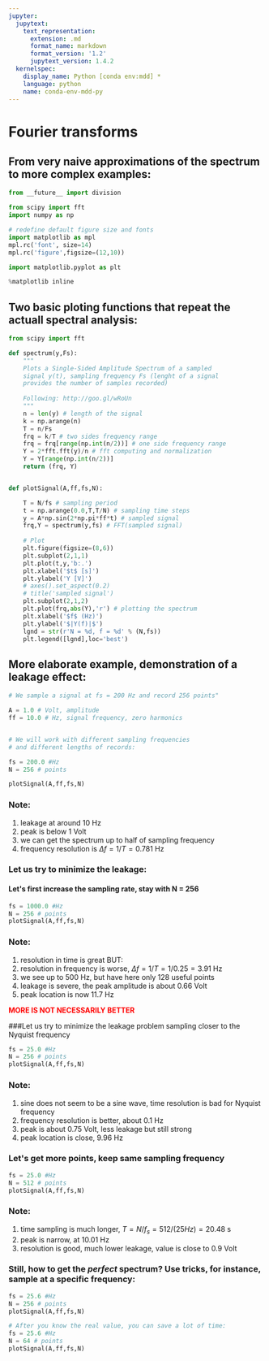 ```yaml
---
jupyter:
  jupytext:
    text_representation:
      extension: .md
      format_name: markdown
      format_version: '1.2'
      jupytext_version: 1.4.2
  kernelspec:
    display_name: Python [conda env:mdd] *
    language: python
    name: conda-env-mdd-py
---
```


# Fourier transforms 

## From very naive approximations of the spectrum to more complex examples:


```python jupyter={"outputs_hidden": false}
from __future__ import division

from scipy import fft
import numpy as np

# redefine default figure size and fonts
import matplotlib as mpl
mpl.rc('font', size=14)
mpl.rc('figure',figsize=(12,10))

import matplotlib.pyplot as plt

%matplotlib inline
```

## Two basic ploting functions that repeat the actuall spectral analysis:

```python jupyter={"outputs_hidden": false}
from scipy import fft

def spectrum(y,Fs):
    """
    Plots a Single-Sided Amplitude Spectrum of a sampled
    signal y(t), sampling frequency Fs (lenght of a signal 
    provides the number of samples recorded)
    
    Following: http://goo.gl/wRoUn
    """
    n = len(y) # length of the signal
    k = np.arange(n)
    T = n/Fs
    frq = k/T # two sides frequency range
    frq = frq[range(np.int(n/2))] # one side frequency range
    Y = 2*fft.fft(y)/n # fft computing and normalization
    Y = Y[range(np.int(n/2))]
    return (frq, Y)


def plotSignal(A,ff,fs,N):

    T = N/fs # sampling period
    t = np.arange(0.0,T,T/N) # sampling time steps
    y = A*np.sin(2*np.pi*ff*t) # sampled signal
    frq,Y = spectrum(y,fs) # FFT(sampled signal)
    
    # Plot
    plt.figure(figsize=(8,6))
    plt.subplot(2,1,1)
    plt.plot(t,y,'b:.')
    plt.xlabel('$t$ [s]')
    plt.ylabel('Y [V]')
    # axes().set_aspect(0.2)
    # title('sampled signal')
    plt.subplot(2,1,2)
    plt.plot(frq,abs(Y),'r') # plotting the spectrum
    plt.xlabel('$f$ (Hz)')
    plt.ylabel('$|Y(f)|$')
    lgnd = str(r'N = %d, f = %d' % (N,fs))
    plt.legend([lgnd],loc='best')
```

## More elaborate example, demonstration of a leakage effect:

```python jupyter={"outputs_hidden": false}
# We sample a signal at fs = 200 Hz and record 256 points"

A = 1.0 # Volt, amplitude
ff = 10.0 # Hz, signal frequency, zero harmonics


# We will work with different sampling frequencies
# and different lengths of records:

fs = 200.0 #Hz
N = 256 # points

plotSignal(A,ff,fs,N)
```

### Note:
1. leakage at around 10 Hz
2. peak is below 1 Volt
3. we can get the spectrum up to half of sampling frequency
4. frequency resolution is $\Delta f = 1/T = 0.781$ Hz

### Let us try to minimize the leakage:
#### Let's first increase the sampling rate, stay with N = 256

```python jupyter={"outputs_hidden": false}
fs = 1000.0 #Hz
N = 256 # points
plotSignal(A,ff,fs,N)
```

<!-- #region -->
### Note:
1. resolution in time is great BUT:
1. resolution in frequency is worse, $\Delta f = 1/T = 1/0.25 = 3.91$ Hz
2. we see up to 500 Hz, but have here only 128 useful points
3. leakage is severe, the peak amplitude is about 0.66 Volt
4. peak location is now 11.7 Hz


<span style="color:red"> **MORE IS NOT NECESSARILY BETTER** </span>

###Let us try to minimize the leakage problem sampling closer to the Nyquist frequency
<!-- #endregion -->

```python jupyter={"outputs_hidden": false}
fs = 25.0 #Hz
N = 256 # points
plotSignal(A,ff,fs,N)
```

### Note:
1. sine does not seem to be a sine wave, time resolution is bad for Nyquist frequency
2. frequency resolution is better, about 0.1 Hz
3. peak is about 0.75 Volt, less leakage but still strong
4. peak location is close, 9.96 Hz

### Let's get more points, keep same sampling frequency

```python jupyter={"outputs_hidden": false}
fs = 25.0 #Hz
N = 512 # points
plotSignal(A,ff,fs,N)
```

### Note: 
1. time sampling is much longer, $T = N/f_s = 512/(25 Hz) = 20.48$ s
2. peak is narrow, at 10.01 Hz
3. resolution is good, much lower leakage, value is close to 0.9 Volt

### Still, how to get the *perfect* spectrum? Use tricks, for instance, sample at a specific frequency: 

```python jupyter={"outputs_hidden": false}
fs = 25.6 #Hz
N = 256 # points
plotSignal(A,ff,fs,N)
```

```python jupyter={"outputs_hidden": false}
# After you know the real value, you can save a lot of time:
fs = 25.6 #Hz
N = 64 # points
plotSignal(A,ff,fs,N)
```
